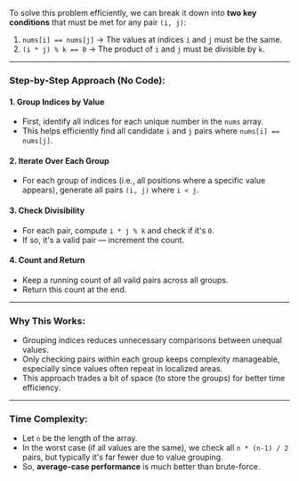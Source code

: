 To solve this problem efficiently, we can break it down into **two key conditions** that must be met for any pair `(i, j)`:

1. `nums[i] == nums[j]` → The values at indices `i` and `j` must be the same.
2. `(i * j) % k == 0` → The product of `i` and `j` must be divisible by `k`.

---

### Step-by-Step Approach (No Code):

#### 1. **Group Indices by Value**
- First, identify all indices for each unique number in the `nums` array.
- This helps efficiently find all candidate `i` and `j` pairs where `nums[i] == nums[j]`.

#### 2. **Iterate Over Each Group**
- For each group of indices (i.e., all positions where a specific value appears), generate all pairs `(i, j)` where `i < j`.

#### 3. **Check Divisibility**
- For each pair, compute `i * j % k` and check if it's `0`.
- If so, it's a valid pair — increment the count.

#### 4. **Count and Return**
- Keep a running count of all valid pairs across all groups.
- Return this count at the end.

---

### Why This Works:
- Grouping indices reduces unnecessary comparisons between unequal values.
- Only checking pairs within each group keeps complexity manageable, especially since values often repeat in localized areas.
- This approach trades a bit of space (to store the groups) for better time efficiency.

---

### Time Complexity:
- Let `n` be the length of the array.
- In the worst case (if all values are the same), we check all `n * (n-1) / 2` pairs, but typically it's far fewer due to value grouping.
- So, **average-case performance** is much better than brute-force.
